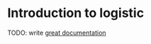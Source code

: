 # Introduction to logistic

TODO: write [great documentation](http://jacobian.org/writing/great-documentation/what-to-write/)
